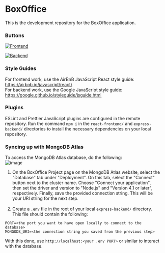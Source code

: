 # BoxOffice
This is the development repository for the BoxOffice application.

### Buttons 
[![Frontend](https://github.com/mpicazocp/BoxOffice/actions/workflows/frontend.js.yml/badge.svg?branch=main&ci-cd)](https://github.com/mpicazocp/BoxOffice/actions/workflows/frontend.js.yml)

[![Backend](https://github.com/mpicazocp/BoxOffice/actions/workflows/backend.yml/badge.svg?branch=main&ci-cd)](https://github.com/mpicazocp/BoxOffice/actions/workflows/backend.yml)

### Style Guides
For frontend work, use the AirBnB JavaScript React style guide: https://airbnb.io/javascript/react/ <br />
For backend work, use the Google JavaScript style guide: https://google.github.io/styleguide/jsguide.html

### Plugins
ESLint and Prettier JavaScript plugins are configured in the remote repository. Run the command ```npm i``` in the ```react-frontend/``` and ```express-backend/``` directories to install the necessary dependencies on your local repository.

### Syncing up with MongoDB Atlas
To access the MongoDB Atlas database, do the following: <br />
![image](https://user-images.githubusercontent.com/46510323/200468960-a58b57ac-979a-48c9-827a-09693e45a34f.png)
1) On the BoxOffice Project page on the MongoDB Atlas website, select the "Database" tab under "Deployment". On this tab, select the "Connect" button next to the cluster name. Choose "Connect your application", then set the driver and version to "Node.js" and "Version 4.1 or later", respectively. Finally, save the provided connection string. This will be your URI string for the next step. <br /> <br />
2) Create a ```.env``` file in the root of your local ```express-backend/``` directory. This file should contain the following: <br />
```
PORT=<the port you want to have open locally to connect to the database>
MONGODB_URI=<the connection string you saved from the previous step>
```
With this done, use ```http://localhost:<your .env PORT>``` or similar to interact with the database.
